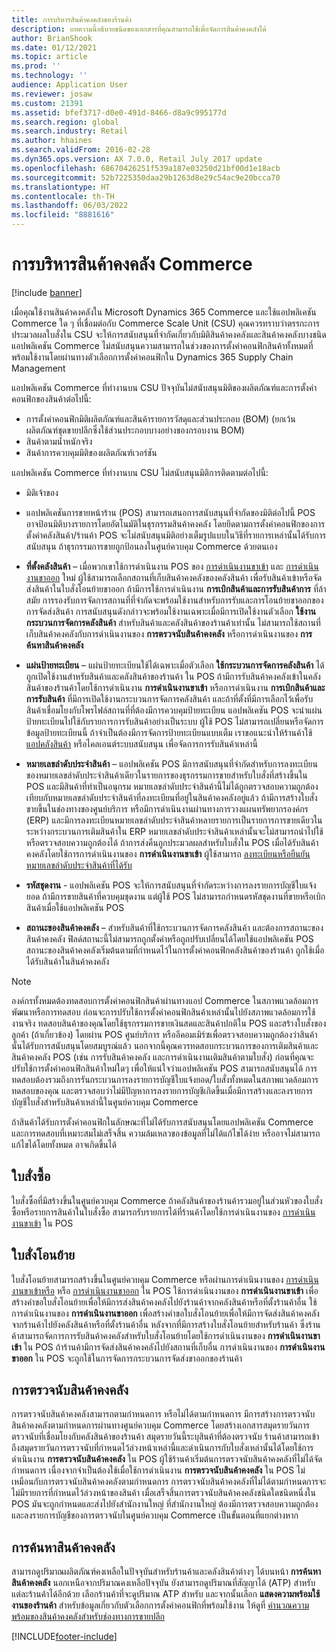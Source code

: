 ```yaml
---
title: การบริหารสินค้าคงคลังของร้านค้า
description: บทความนี้อธิบายชนิดของเอกสารที่คุณสามารถใช้เพื่อจัดการสินค้าคงคลังได้
author: BrianShook
ms.date: 01/12/2021
ms.topic: article
ms.prod: ''
ms.technology: ''
audience: Application User
ms.reviewer: josaw
ms.custom: 21391
ms.assetid: bfef3717-d0e0-491d-8466-d8a9c995177d
ms.search.region: global
ms.search.industry: Retail
ms.author: hhaines
ms.search.validFrom: 2016-02-28
ms.dyn365.ops.version: AX 7.0.0, Retail July 2017 update
ms.openlocfilehash: 68670426251f539a187e03250d21bf00d1e18acb
ms.sourcegitcommit: 52b7225350daa29b1263d8e29c54ac9e20bcca70
ms.translationtype: HT
ms.contentlocale: th-TH
ms.lasthandoff: 06/03/2022
ms.locfileid: "8881616"
---
```

# <a name="commerce-inventory-management"></a>การบริหารสินค้าคงคลัง Commerce

[!include [banner](includes/banner.md)]

เมื่อคุณใช้งานสินค้าคงคลังใน Microsoft Dynamics 365 Commerce และใช้แอปพลิเคชัน Commerce ใด ๆ ที่เชื่อมต่อกับ Commerce Scale Unit (CSU) คุณควรทราบว่าตรรกะการประมวลผลใบสั่งใน CSU จะให้การสนับสนุนที่จํากัดเกี่ยวกับมิติสินค้าคงคลังและสินค้าคงคลังบางชนิด แอปพลิเคชัน Commerce ไม่สนับสนุนความสามารถในช่วงของการตั้งค่าคอนฟิกสินค้าทั้งหมดที่พร้อมใช้งานโดยผ่านทางตัวเลือกการตั้งค่าคอนฟิกใน Dynamics 365 Supply Chain Management

แอปพลิเคชัน Commerce ที่ทำงานบน CSU ปัจจุบันไม่สนับสนุนมิติของผลิตภัณฑ์และการตั้งค่าคอนฟิกของสินค้าต่อไปนี้:

- การตั้งค่าคอนฟิกมิติผลิตภัณฑ์และสินค้ารายการวัสดุและส่วนประกอบ (BOM) (ยกเว้นผลิตภัณฑ์ชุดขายปลีกซึ่งใช้ส่วนประกอบบางอย่างของกรอบงาน BOM)
- สินค้าตามน้ำหนักจริง
- สินค้าการควบคุมมิติของผลิตภัณฑ์เวอร์ชัน

แอปพลิเคชัน Commerce ที่ทำงานบน CSU ไม่สนับสนุนมิติการติดตามต่อไปนี้:
- มิติเจ้าของ

- แอปพลิเคชันการขายหน้าร้าน (POS) สามารถเสนอการสนับสนุนที่จํากัดของมิติต่อไปนี้ POS อาจป้อนมิติบางรายการโดยอัตโนมัติในธุรกรรมสินค้าคงคลัง โดยยึดตามการตั้งค่าคอนฟิกของการตั้งค่าคลังสินค้า/ร้านค้า POS จะไม่สนับสนุนมิติอย่างเต็มรูปแบบในวิธีที่รายการเหล่านั้นได้รับการสนับสนุน ถ้าธุรกรรมการขายถูกป้อนลงในศูนย์ควบคุม Commerce ด้วยตนเอง 

- **ที่ตั้งคลังสินค้า** – เมื่อพวกเขาใช้การดำเนินงาน POS ของ [การดำเนินงานขาเข้า](./pos-inbound-inventory-operation.md) และ [การดำเนินงานขาออก](./pos-outbound-inventory-operation.md) ใหม่ ผู้ใช้สามารถเลือกสถานที่เก็บสินค้าคงคลังของคลังสินค้า เพื่อรับสินค้าเข้าหรือจัดส่งสินค้าในใบสั่งโอนย้ายขาออก ถ้ามีการใช้การดำเนินงาน **การเบิกสินค้าและการรับสินค้าการ** ที่ล้าสมัย การรองรับการจัดการสถานที่ที่จำกัดจะพร้อมใช้งานสำหรับการรับและการโอนย้ายขาออกของการจัดส่งสินค้า การสนับสนุนดังกล่าวจะพร้อมใช้งานเฉพาะเมื่อมีการเปิดใช้งานตัวเลือก **ใช้งานกระบวนการจัดการคลังสินค้า** สำหรับสินค้าและคลังสินค้าของร้านค้าเท่านั้น ไม่สามารถใช้สถานที่เก็บสินค้าคงคลังกับการดำเนินงานของ **การตรวจนับสินค้าคงคลัง** หรือการดำเนินงานของ **การค้นหาสินค้าคงคลัง**

- **แผ่นป้ายทะเบียน** – แผ่นป้ายทะเบียนใช้ได้เฉพาะเมื่อตัวเลือก **ใช้กระบวนการจัดการคลังสินค้า** ได้ถูกเปิดใช้งานสำหรับสินค้าและคลังสินค้าของร้านค้า ใน POS ถ้ามีการรับสินค้าคงคลังเข้าในคลังสินค้าของร้านค้าโดยใช้การดำเนินงาน **การดำเนินงานขาเข้า** หรือการดำเนินงาน **การเบิกสินค้าและการรับสินค้า** ที่มีการเปิดใช้งานกระบวนการจัดการคลังสินค้า และถ้าที่ตั้งที่มีการเลือกไว้เพื่อรับสินค้าเชื่อมโยงกับโพรไฟล์สถานที่ที่ต้องมีการควบคุมป้ายทะเบียน แอปพลิเคชัน POS จะนำแผ่นป้ายทะเบียนไปใช้กับรายการการรับสินค้าอย่างเป็นระบบ ผู้ใช้ POS ไม่สามารถเปลี่ยนหรือจัดการข้อมูลป้ายทะเบียนนี้ ถ้าจำเป็นต้องมีการจัดการป้ายทะเบียนแบบเต็ม เราขอแนะนำให้ร้านค้าใช้ [แอปคลังสินค้า](../supply-chain/warehousing/install-configure-warehousing-app.md) หรือไคลเอนต์ระบบสนับสนุน เพื่อจัดการการรับสินค้าเหล่านี้

- **หมายเลขลำดับประจำสินค้า** – แอปพลิเคชัน POS มีการสนับสนุนที่จำกัดสำหรับการลงทะเบียนของหมายเลขลำดับประจำสินค้าเดียวในรายการของธุรกรรมการขายสำหรับใบสั่งที่สร้างขึ้นใน POS และมีสินค้าที่ทำเป็นอนุกรม หมายเลขลำดับประจำสินค้านี้ไม่ได้ถูกตรวจสอบความถูกต้องเทียบกับหมายเลขลำดับประจำสินค้าที่ลงทะเบียนที่อยู่ในสินค้าคงคลังอยู่แล้ว ถ้ามีการสร้างใบสั่งขายขึ้นในช่องทางของศูนย์บริการ หรือมีการดำเนินงานผ่านทางการวางแผนทรัพยากรองค์กร (ERP) และมีการลงทะเบียนหมายเลขลำดับประจำสินค้าหลายรายการเป็นรายการการขายเดียวในระหว่างกระบวนการเติมสินค้าใน ERP หมายเลขลำดับประจำสินค้าเหล่านั้นจะไม่สามารถนำไปใช้หรือตรวจสอบความถูกต้องได้ ถ้าการส่งคืนถูกประมวลผลสำหรับใบสั่งใน POS เมื่อได้รับสินค้าคงคลังโดยใช้การการดำเนินงานของ **การดำเนินงานขาเข้า** ผู้ใช้สามารถ [ลงทะเบียนหรือยืนยันหมายเลขลำดับประจำสินค้าที่ได้รับ](./pos-serialized-items.md)

- **รหัสชุดงาน** - แอปพลิเคชัน POS จะให้การสนับสนุนที่จํากัดระหว่างการลงรายการบัญชีใบแจ้งยอด ถ้ามีการขายสินค้าที่ควบคุมชุดงาน แต่ผู้ใช้ POS ไม่สามารถกําหนดรหัสชุดงานที่ขายหรือเบิกสินค้าเมื่อใช้แอปพลิเคชัน POS

- **สถานะของสินค้าคงคลัง** – สำหรับสินค้าที่ใช้กระบวนการจัดการคลังสินค้า และต้องการสถานะของสินค้าคงคลัง ฟิลด์สถานะนี้ไม่สามารถถูกตั้งค่าหรือถูกปรับเปลี่ยนได้โดยใช้แอปพลิเคชัน POS สถานะของสินค้าคงคลังเริ่มต้นตามที่กำหนดไว้ในการตั้งค่าคอนฟิกคลังสินค้าของร้านค้า ถูกใช้เมื่อได้รับสินค้าในสินค้าคงคลัง

> [!NOTE]
> องค์กรทั้งหมดต้องทดสอบการตั้งค่าคอนฟิกสินค้าผ่านทางแอป Commerce ในสภาพแวดล้อมการพัฒนาหรือการทดสอบ ก่อนจะการปรับใช้การตั้งค่าคอนฟิกสินค้าเหล่านั้นไปยังสภาพแวดล้อมการใช้งานจริง ทดสอบสินค้าของคุณโดยใช้ธุรกรรมการขายเงินสดและสินค้าปกติใน POS และสร้างใบสั่งของลูกค้า (ถ้าเกี่ยวข้อง) โดยผ่าน POS ศูนย์บริการ หรืออีคอมเมิร์ซเพื่อตรวจสอบความถูกต้องว่าสินค้านั้นได้รับการสนับสนุนโดยสมบูรณ์แล้ว นอกจากนี้คุณควรทดสอบกระบวนการของการเติมสินค้าและสินค้าคงคลัง POS (เช่น การรับสินค้าคงคลัง และการดำเนินงานเติมสินค้าตามใบสั่ง) ก่อนที่คุณจะปรับใช้การตั้งค่าคอนฟิกสินค้าใหม่ใดๆ เพื่อให้แน่ใจว่าแอปพลิเคชัน POS สามารถสนับสนุนได้ การทดสอบต้องรวมถึงการรันกระบวนการลงรายการบัญชีใบแจ้งยอด/ใบสั่งทั้งหมดในสภาพแวดล้อมการทดสอบของคุณ และตรวจสอบว่าไม่มีปัญหาการลงรายการบัญชีเกิดขึ้นเมื่อมีการสร้างและลงรายการบัญชีใบสั่งสำหรับสินค้าเหล่านี้ในศูนย์ควบคุม Commerce
>
> ถ้าสินค้าได้รับการตั้งค่าคอนฟิกในลักษณะที่ไม่ได้รับการสนับสนุนโดยแอปพลิเคชัน Commerce และการทดสอบที่เหมาะสมไม่เสร็จสิ้น ความล้มเหลวของข้อมูลที่ไม่ได้แก้ไขได้ง่าย หรืออาจไม่สามารถแก้ไขได้โดยทั้งหมด อาจเกิดขึ้นได้

## <a name="purchase-orders"></a>ใบสั่งซื้อ

ใบสั่งซื้อที่มีสร้างขึ้นในศูนย์ควบคุม Commerce ถ้าคลังสินค้าของร้านค้ารวมอยู่ในส่วนหัวของใบสั่งซื้อหรือรายการสินค้าในใบสั่งซื้อ สามารถรับรายการได้ที่ร้านค้าโดยใช้การดำเนินงานของ [การดำเนินงานขาเข้า](./pos-inbound-inventory-operation.md) ใน POS 

## <a name="transfer-orders"></a>ใบสั่งโอนย้าย

ใบสั่งโอนย้ายสามารถสร้างขึ้นในศูนย์ควบคุม Commerce หรือผ่านการดำเนินงานของ [การดำเนินงานขาเข้าหรือ](./pos-inbound-inventory-operation.md) หรือ [การดำเนินงานขาออก](./pos-outbound-inventory-operation.md) ใน POS ใช้การดำเนินงานของ **การดำเนินงานขาเข้า** เพื่อสร้างคำขอใบสั่งโอนย้ายเพื่อให้มีการส่งสินค้าคงคลังไปยังร้านค้าจากคลังสินค้าหรือที่ตั้งร้านค้าอื่น ใช้การดำเนินงานของ **การดำเนินงานขาออก** เพื่อสร้างคำขอใบสั่งโอนย้ายเพื่อให้มีการจัดส่งสินค้าคงคลังจากร้านค้าไปยังคลังสินค้าหรือที่ตั้งร้านค้าอื่น หลังจากที่มีการสร้างใบสั่งโอนย้ายสำหรับร้านค้า ซึ่งร้านค้าสามารถจัดการการรับสินค้าคงคลังสำหรับใบสั่งโอนย้ายโดยใช้การดำเนินงานของ **การดำเนินงานขาเข้า** ใน POS ถ้าร้านค้ามีการจัดส่งสินค้าคงคลังไปยังสถานที่เก็บอื่น การดำเนินงานของ **การดำเนินงานขาออก** ใน POS จะถูกใช้ในการจัดการกระบวนการจัดส่งขาออกของร้านค้า

## <a name="stock-counts"></a>การตรวจนับสินค้าคงคลัง

การตรวจนับสินค้าคงคลังสามารถตามกำหนดการ หรือไม่ได้ตามกำหนดการ มีการสร้างการตรวจนับสินค้าคงคลังตามกำหนดการผ่านทางศูนย์ควบคุม Commerce โดยสร้างเอกสารสมุดรายวันการตรวจนับที่เชื่อมโยงกับคลังสินค้าของร้านค้า สมุดรายวันนี้ระบุสินค้าที่ต้องตรวจนับ ร้านค้าสามารถเข้าถึงสมุดรายวันการตรวจนับที่กำหนดไว้ล่วงหน้าเหล่านี้และดำเนินการกับใบสั่งเหล่านั้นได้โดยใช้การดำเนินงาน **การตรวจนับสินค้าคงคลัง** ใน POS ผู้ใช้ร้านค้าเริ่มต้นการตรวจนับสินค้าคงคลังที่ไม่ได้จัดกำหนดการ เนื่องจากจำเป็นต้องใช้เมื่อใช้การดำเนินงาน **การตรวจนับสินค้าคงคลัง** ใน POS ไม่เหมือนกับการตรวจนับสินค้าคงคลังตามกำหนดการ การตรวจนับสินค้าคงคลังที่ไม่ได้ตามกำหนดการจะไม่มีรายการที่กำหนดไว้ล่วงหน้าของสินค้า เมื่อเสร็จสิ้นการตรวจนับสินค้าคงคลังชนิดใดชนิดหนึ่งใน POS มันจะถูกกำหนดและส่งไปยังสำนักงานใหญ่ ที่สำนักงานใหญ่ ต้องมีการตรวจสอบความถูกต้องและลงรายการบัญชีของการตรวจนับในศูนย์ควบคุม Commerce เป็นขั้นตอนที่แยกต่างหาก

## <a name="inventory-lookup"></a>การค้นหาสินค้าคงคลัง

สามารถดูปริมาณผลิตภัณฑ์คงเหลือในปัจจุบันสำหรับร้านค้าและคลังสินค้าต่างๆ ได้บนหน้า **การค้นหาสินค้าคงคลัง** นอกเหนือจากปริมาณคงเหลือปัจจุบัน ยังสามารถดูปริมาณที่สัญญาได้ (ATP) สำหรับแต่ละร้านค้าได้อีกด้วย เลือกร้านค้าที่จะดูปริมาณ ATP สำหรับ และจากนั้นเลือก **แสดงความพร้อมใช้งานของร้านค้า** สำหรับข้อมูลเกี่ยวกับตัวเลือกการตั้งค่าคอนฟิกที่พร้อมใช้งาน ให้ดูที่ [คำนวณความพร้อมของสินค้าคงคลังสำหรับช่องทางการขายปลีก](./calculated-inventory-retail-channels.md)


[!INCLUDE[footer-include](../includes/footer-banner.md)]